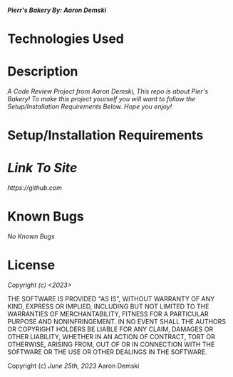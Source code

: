 #### _Pierr's Bakery By: Aaron Demski_

# Technologies Used



# Description

_A Code Review Project from Aaron Demski, This repo is about Pier's Bakery! To make this project yourself you will want to follow the Setup/Installation Requirements Below. Hope you enjoy!_


# Setup/Installation Requirements


# _Link To Site_
 
_https://github.com_

# Known Bugs

_No Known Bugs_

# License

_Copyright (c) <2023> <Aaron Demski>_

THE SOFTWARE IS PROVIDED "AS IS", WITHOUT WARRANTY OF ANY KIND, EXPRESS OR
IMPLIED, INCLUDING BUT NOT LIMITED TO THE WARRANTIES OF MERCHANTABILITY,
FITNESS FOR A PARTICULAR PURPOSE AND NONINFRINGEMENT. IN NO EVENT SHALL THE
AUTHORS OR COPYRIGHT HOLDERS BE LIABLE FOR ANY CLAIM, DAMAGES OR OTHER
LIABILITY, WHETHER IN AN ACTION OF CONTRACT, TORT OR OTHERWISE, ARISING FROM,
OUT OF OR IN CONNECTION WITH THE SOFTWARE OR THE USE OR OTHER DEALINGS IN THE
SOFTWARE.

Copyright (c) _June 25th, 2023_ Aaron Demski
